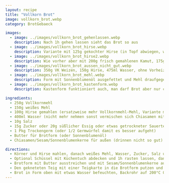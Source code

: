 ```yaml
---
layout: recipe
title: "Vollkorn Brot"
image: vollkorn_brot.webp
category: BrotGebaeck

images:
  - image: ../images/vollkorn_brot_gehenlassen.webp
    description: Nach 1h gehen lassen sieht das Brot so aus
  - image: ../images/vollkorn_brot_hirse.webp
    description: Variante mit 125g gekochter Hirse (in Topf abwiegen, waschen indem mit kleinem Sieb Wasser abgegossen wird, wieder auf Waage stellen, Wasser dazugeben bis 375g angezeigt werden (d.h. 250g Wasser inkl was vom Waschen bleibt). Danach 3g Salz dazugeben, zudecken, aufkochen und bei Stufe 3 10min gehen lassen. Wenn die Hirse fertig ist mit 320ml Wasser, 375g Dinkel-VK (NICHT frisch gemahlen), 10g Salz, 15g Zucker und Trockengerm 3min kneten. 30min zugedeckt rasten, in mit Backpapier ausgelegte Form putzen, 30min zugedeckt rasten und ins Rohr. Schmeckt ausgezeichnet!
  - image: ../images/vollkorn_brot_hirse2.webp
    description: Wie vorher aber mit 200g frisch gemahlenen Kamut, 175g Weizenmehl (weiß), Backpapier in Glsaform, 35min Rohr unterste Stufe, danach rauskippen und 3min ins Rohr damit es resch wird
  - image: ../images/vollkorn_brot_aussen_nicht_gut.webp
    description: 350g VK Weizen, 150g Hirse, 475ml Wasser, ohne Vorheizen - Rinde war zu blass und hart und Chiasamen haben sich mit Rinde verbunden und waren nicht gut. Vmtl ist das nicht-Vorheizen das Hauptproblem und/oder zuviel Wasser. 450ml Wasser und mit Vorheizen war zwar nicht zu hart aber Chiasamen sind auch "reingesunken", daher vmlt nur 400ml Wasser nehmen
  - image: ../images/vollkorn_brot_mehl.webp
    description: Form mit Sonnenblumenöl ausgefettet und Mehl draufgegeben (Problem - bildet "Mehlklumpen", besser Teig bemehlen!), Sonnenblumenkerne in Teig nicht so gut, 1h 200°C ohne vorheizen > Rinde zu dunkel und resch
  - image: ../images/vollkorn_brot_kastenform.webp
    description: Kastenform funktioniert auch, man darf Brot aber nur ca 15min darin rasten lassen. Bei 30 min + weiteres Gehen in den ersten Backminuten ist es seitlich stark übergelaufen. Die Backzeit ist auch ca 5-10min kürzer (noch genau ermitteln), geschmacklich war es sehr gut

ingredients:
  - 250g Vollkornmehl
  - 150g weißes Mehl
  - 100g Hirse gemahlen (ersatzweise mehr Vollkornmehl-Mehl, Variante mit feuchter Hirse als Bild)
  - 400ml Wasser (nicht mehr nehmen sonst vermischen sich Chiasamen mit Teig und es ist nicht so gut)
  - 10g Salz
  - 15g Zucker oder 20g süßlicher Essig oder etwas getrockneter Sauerteig
  - 1 Pkg Trockengerm (oder 1/2 Germwürfel damit es besser aufgeht)
  - Butter für Brotform (oder Sonnenblumenöl)
  - Chiasamen/Sesam/Sonnenblumenkerne für außen (drinnen nicht so gut)

directions:
  - Körner und Hirse mahlen, danach weißes Mehl, Wasser, Zucker, Salz und Germ dazugeben (wenn Germwürfel dann vorher in Wasser auflösen)
  - Optional Schüssel mit Küchentuch abdecken und 1h rasten lassen, danach nochmal kurz mit Küchenmaschine kneten (dadurch geht Brot bis zu 2cm über Brotform auf)
  - Brotform mit Butter ausstreichen und mit Sesam/Sonnenblumenkerne auslegen
  - Den gekneteten Teig mit einer Teigkarte in die Brotform putzen und min. 30min rasten lassen
  - Brot in Form oben mit etwas Wasser befeuchten, Backrohr auf 200°C Ober/Unterhitze vorheizen und 40min backen (evtl Häferl Wasser in Backrohr stellen damit es saftiger wird)
---
```

